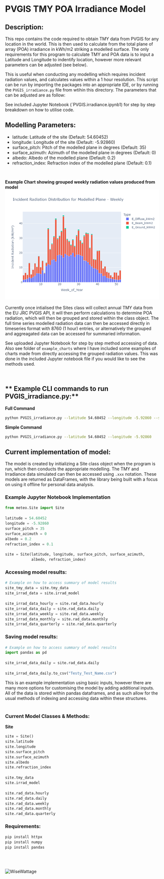 # PVGIS TMY POA Irradiance Model
## Description:
This repo contains the code required to obtain TMY data from PVGIS for any location in the world. This is then used to calculate from the total plane of array (POA) irradiance in kWh/m2 striking a modelled surface. The only requirements for this program to calculate TMY and POA data is to input a Latitude and Longitude to indentify location, however more relevant parameters can be adjusted (see below).

This is useful when conducting any modelling which requires incident radiation values, and calculates values within a 1 hour resolution. This script can be run by importing the packages into an appropriate IDE, or by running the `PVGIS_irradiance.py` file from wtihin this directory. The parameters that can be adjusted are as follow:

See included Jupyter Notebook (`PVGIS.irradiance.ipynb1) for step by step breakdown on how to utilise code.


## **Modelling Parameters:**
- latitude: Latitude of the site (Default: 54.60452)
- longitude: Longitude of the site (Default: -5.92860)
- surface_pitch: Pitch of the modelled plane in degrees (Default: 35)
- surface_azimuth: Azimuth of the modelled plane in degrees (Default: 0)
- albedo: Albedo of the modelled plane (Default: 0.2)
- refraction_index: Refraction index of the modelled plane (Default: 0.1)

<br>

**Example Chart showing grouped weekly radiation values produced from model**
![alt text](<example_charts/weekly_bar_grouped_radiation.png>)

Currently once intialised the Sites class will collect annual TMY data from the EU JRC PVGIS API, it will then perform calculations to determine POA radiation, which will then be grouped and stored within the class object. The full time series modelled radiation data can then be accessed directly in timeseries format with 8760 (1 hour) entries, or alternatively the grouped and aggreagated data can be accessed for summaried information.

See uploaded Jupyter Notebook for step by step method accessing of data. Also see folder of `example_charts` where I have included some examples of charts made from directly accessing the grouped radiation values. This was done in the included Jupyter notebook file if you would like to see the methods used.

<br>

## ** Example CLI commands to run PVGIS_irradiance.py:**

**Full Command**
```bash
python PVGIS_irradiance.py --latitude 54.60452 --longitude -5.92860 --surface_pitch 35 --surface_azimuth 0 --albedo 0.2 --refraction_index 0.1
```
**Simple Command**
```bash
python PVGIS_irradiance.py --latitude 54.60452 --longitude -5.92860
```

## **Current implementation of model:**

The model is created by initializing a Site class object when the program is run, which then conducts the appropriate modelling. The TMY and Irradiance data simulated can then be accessed using `.xxx` notation. These models are returned as DataFrames, with the library being built with a focus on using it offline for personal data analysis.
<br>


### **Example Jupyter Notebook Implementation**
```python
from meteo.Site import Site

latitude = 54.60452
longitude = -5.92860
surface_pitch = 35
surface_azimuth = 0
albedo = 0.2
refraction_index = 0.1

site = Site(latitude, longitude, surface_pitch, surface_azimuth, 
            albedo, refraction_index)
```

### **Accessing model results:**
```python
# Example on how to access summary of model results
site_tmy_data = site.tmy_data
site_irrad_data = site.irrad_model

site_irrad_data_hourly = site.rad_data.hourly
site_irrad_data_daily = site.rad_data.daily
site_irrad_data_weekly = site.rad_data.weekly
site_irrad_data_monthly = site.rad_data.monthly
site_irrad_data_quarterly = site.rad_data.quarterly
```

### **Saving model results:**
```python
# Example on how to access summary of model results
import pandas as pd

site_irrad_data_daily = site.rad_data.daily

site_irrad_data_daily.to_csv("Testy_Test_Name.csv")
```

This is an example implementation using basic inputs, however there are many more options for customising the model by adding additional inputs. All of the data is stored within pandas dataframes, and as such allow for the usual methods of indexing and accessing data within these structures.
<br><br>

### **Current Model Classes & Methods:**

**Site**
```python
site = Site()
site.latitude
site.longitude
site.surface_pitch
site.surface_azimuth
site.albedo
site.refraction_index

site.tmy_data
site.irrad_model

site.rad_data.hourly
site.rad_data.daily
site.rad_data.weekly
site.rad_data.monthly
site.rad_data.quarterly
```

### **Requirements:**

```python
pip install httpx
pip install numpy
pip install pandas
```

<br><br>

![WiseWattage](https://i.imgur.com/Y7oMz2Y.png)